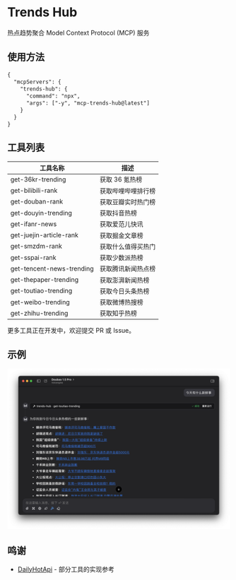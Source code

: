 # Trends Hub

热点趋势聚合 Model Context Protocol (MCP) 服务

## 使用方法

```jsonc
{
  "mcpServers": {
    "trends-hub": {
      "command": "npx",
      "args": ["-y", "mcp-trends-hub@latest"]
    }
  }
}
```

## 工具列表

| 工具名称                  | 描述               |
| ------------------------- | ------------------ |
| get-36kr-trending         | 获取 36 氪热榜     |
| get-bilibili-rank         | 获取哔哩哔哩排行榜 |
| get-douban-rank           | 获取豆瓣实时热门榜 |
| get-douyin-trending       | 获取抖音热榜       |
| get-ifanr-news            | 获取爱范儿快讯     |
| get-juejin-article-rank   | 获取掘金文章榜     |
| get-smzdm-rank            | 获取什么值得买热门 |
| get-sspai-rank            | 获取少数派热榜     |
| get-tencent-news-trending | 获取腾讯新闻热点榜 |
| get-thepaper-trending     | 获取澎湃新闻热榜   |
| get-toutiao-trending      | 获取今日头条热榜   |
| get-weibo-trending        | 获取微博热搜榜     |
| get-zhihu-trending        | 获取知乎热榜       |

更多工具正在开发中，欢迎提交 PR 或 Issue。

## 示例

![toutiao](./assets/toutiao.png)

## 鸣谢

- [DailyHotApi](https://github.com/imsyy/DailyHotApi) - 部分工具的实现参考
